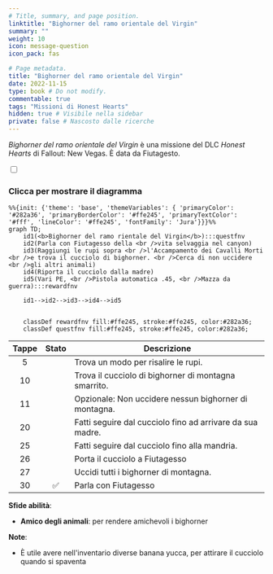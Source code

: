 ```yaml
---
# Title, summary, and page position.
linktitle: "Bighorner del ramo orientale del Virgin"
summary: ""
weight: 10
icon: message-question
icon_pack: fas

# Page metadata.
title: "Bighorner del ramo orientale del Virgin"
date: 2022-11-15
type: book # Do not modify.
commentable: true
tags: "Missioni di Honest Hearts"
hidden: true # Visibile nella sidebar
private: false # Nascosto dalle ricerche
---
```


<div class="fnv">


*Bighorner del ramo orientale del Virgin* è una missione del DLC *Honest Hearts* di Fallout: New Vegas. È data da Fiutagesto.


<section class="chart-collapse">
<input type="checkbox" name="collapse2" id="handle2">
<h3 class="handle">
<label for="handle2">Clicca per mostrare il diagramma</label>
</h3>
<div class="content">

```mermaid
%%{init: {'theme': 'base', 'themeVariables': { 'primaryColor': '#282a36', 'primaryBorderColor': '#ffe245', 'primaryTextColor': '#fff', 'lineColor': '#ffe245', 'fontFamily': 'Jura'}}}%%
graph TD;
    id1(<b>Bighorner del ramo rientale del Virgin</b>):::questfnv
    id2(Parla con Fiutagesso della <br />vita selvaggia nel canyon)
    id3(Raggiungi le rupi sopra <br />l'Accampamento dei Cavalli Morti <br />e trova il cucciolo di bighorner. <br />Cerca di non uccidere <br />gli altri animali)
    id4(Riporta il cucciolo dalla madre)
    id5(Vari PE, <br />Pistola automatica .45, <br />Mazza da guerra):::rewardfnv
    
    id1-->id2-->id3-->id4-->id5
    
    
    classDef rewardfnv fill:#ffe245, stroke:#ffe245, color:#282a36;
    classDef questfnv fill:#ffe245, stroke:#ffe245, color:#282a36;
```

</div>
</section>

| Tappe |       Stato        | Descrizione |
|:-----:|:------------------:| ----------- |
|                           5                           |            | Trova un modo per risalire le rupi.                                                                                                                                         |
|                           10                          |            | Trova il cucciolo di bighorner di montagna smarrito.                                                                                                                        |
|                           11                          |            | Opzionale: Non uccidere nessun bighorner di montagna.                                                                                                                       |
|                           20                          |            | Fatti seguire dal cucciolo fino ad arrivare da sua madre.                                                                                                                   |
|                           25                          |            | Fatti seguire dal cucciolo fino alla mandria.                                                                                                                               |
|                           26                          |            | Porta il cucciolo a Fiutagesso                                                                                                                                              |
|                           27                          |            | Uccidi tutti i bighorner di montagna.                                                                                                                                       |
|                           30                          | :white_check_mark: | Parla con Fiutagesso                                                                                                                                                        |



**Sfide abilità**:
- **Amico degli animali**: per rendere amichevoli i bighorner



**Note**:
- È utile avere nell'inventario diverse banana yucca, per attirare il cucciolo quando si spaventa


</div>


